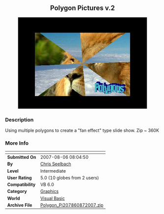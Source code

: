 ﻿<div align="center">

## Polygon Pictures v\.2

<img src="PIC200787120556322.JPG">
</div>

### Description

Using multiple polygons to create a "fan effect" type slide show. Zip ~ 360K
 
### More Info
 


<span>             |<span>
---                |---
**Submitted On**   |2007-08-06 08:04:50
**By**             |[Chris  Seelbach](https://github.com/Planet-Source-Code/PSCIndex/blob/master/ByAuthor/chris-seelbach.md)
**Level**          |Intermediate
**User Rating**    |5.0 (10 globes from 2 users)
**Compatibility**  |VB 6\.0
**Category**       |[Graphics](https://github.com/Planet-Source-Code/PSCIndex/blob/master/ByCategory/graphics__1-46.md)
**World**          |[Visual Basic](https://github.com/Planet-Source-Code/PSCIndex/blob/master/ByWorld/visual-basic.md)
**Archive File**   |[Polygon\_Pi207860872007\.zip](https://github.com/Planet-Source-Code/chris-seelbach-polygon-pictures-v-2__1-69112/archive/master.zip)








